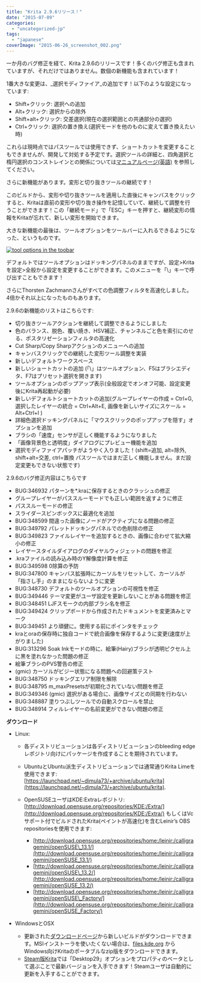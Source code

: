 ```yaml
---
title: "Krita 2.9.6リリース！"
date: "2015-07-09"
categories: 
  - "uncategorized-jp"
tags: 
  - "japanese"
coverImage: "2015-06-26_screenshot_002.png"
---
```


一か月のバグ修正を経て、Krita 2.9.6のリリースです！多くのバグ修正も含まれていますが、それだけではありません。数個の新機能も含まれています！

1番大きな変更は、_選択モディファイア_の追加です！以下のような設定になっています:

- Shift+クリック: 選択への追加
- Alt+クリック: 選択からの除外
- Shift+alt+クリック: 交差選択(現在の選択範囲との共通部分の選択)
- Ctrl+クリック: 選択の置き換え(選択モードを他のものに変えて置き換えたい時)

これらは現時点ではパスツールでは使用できず、ショートカットを変更することもできませんが、開発して対処する予定です。選択ツールの詳細と、四角選択と楕円選択のコンストレインとの関係については[マニュアルページ(英語)](https://userbase.kde.org/Krita/Manual/Tools/RectangleSelect) を参照してください。

さらに新機能があります。変形と切り抜きツールの継続です！

このビルドから、変形や切り抜きツールを適用した直後にキャンバスをクリックすると、Kritaは直前の変形や切り抜き操作を記憶していて、継続して調整を行うことができます！この「継続モード」で「ESC」キーを押すと、継続変形の情報をKritaが忘れて、新しい変形を開始できます。

大きな新機能の最後は、ツールオプションをツールバーに入れるできるようになった、というものです。

[![tool options in the toobar](/images/posts/2015/2015-06-26_screenshot_002.png)](/images/posts/2015/2015-06-26_screenshot_002.png)

デフォルトではツールオプションはドッキングパネルのままですが、設定>Kritaを設定>全般から設定を変更することができます。このメニューを「\\」キーで呼び出すこともできます！

さらにThorsten Zachmannさんがすべての色調整フィルタを高速化しました。4倍かそれ以上になったものもあります。

2.9.6の新機能のリストはこちらです:

- 切り抜きツールアクションを継続して調整できるようにしました
- 色のバランス、脱色、覆い焼き、HSV補正、チャンネルごと色を索引にのせる、ポスタリゼーションフィルタの高速化
- Cut Sharp/Copy Sharpアクションのメニューへの追加
- キャンバスクリックでの継続した変形ツール調整を実装
- 新しいデフォルトワークスペース
- 新しいショートカットの追加 (「\\」はツールオプション、F5はブラシエディタ、F7はプリセット選択を開きます)
- ツールオプションのポップアップ表示(全般設定でオンオフ可能、設定変更後にKrita再起動が必要)
- 新しいデフォルトショートカットの追加(グループレイヤーの作成 = Ctrl+G, 選択したレイヤーの統合 = Ctrl+Alt+E, 画像を新しいサイズにスケール = Alt+Ctrl+I )
- 詳細色選択ドッキングパネルに「マウスクリックのポップアップを隠す」オプションを追加
- ブラシの「速度」センサが正しく機能するようになりました
- 「画像背景色と透明度」ダイアログにプレビュー機能を追加
- 選択モディファイアパッチがようやく入りました！(shift=追加, alt=除外, shift+alt=交差, ctrl=置換 パスツールではまだ正しく機能しません。まだ設定変更もできない状態です)

2.9.6のバグ修正内容はこちらです

- BUG:346932 パターンを\*.kraに保存するときのクラッシュの修正
- グループレイヤーがパススルーモードでも正しい範囲を返すように修正
- パススルーモードの修正
- スライダースピンボックスに最適化を追加
- BUG:348599 間違った画像にノードがアクティブになる問題の修正
- BUG:349792 パレットドッキングパネルでの色削除の修正
- BUG:349823 ファイルレイヤーを追加するときの、画像に合わせて拡大縮小の修正
- レイヤースタイルダイアログのダイヤルウィジェットの問題を修正
- .kraファイルの読み込み時のY解像度計算を修正
- BUG:349598 0除算の予防
- BUG:347800 キャンバス拡張時にカーソルをリセットして、カーソルが「指さし手」のままにならないように変更
- BUG:348730 デフォルトのツールオプションの可視性を修正
- BUG:349446 テーマ変更がユーザ設定を更新しないことがある問題を修正
- BUG:348451 LJFスモークの内部ブラシ名を修正
- BUG:349424 クリップボードから作成されたドキュメントを変更済みとマーク
- BUG:349451 より頑健に。使用する前にポインタをチェック
- kraとoraの保存時に独自コードで統合画像を保存するように変更(速度が上がりました)
- BUG:313296 Soak Inkモードの時に、絵筆(Hairy)ブラシが透明ピクセル上に黒を塗れなかった問題の修正
- 絵筆ブラシのPVS警告の修正
- (gmic) カーソルがビジー状態になる問題への回避策テスト
- BUG:348750 ドッキングエリア制限を解除
- BUG:348795 m\_maxPresetsが初期化されていない問題を修正
- BUG:349346 (gmic) 選択がある場合に、画像サイズとの同期を行わない
- BUG:348887 塗りつぶしツールでの自動スクロールを禁止
- BUG:348914 フィルレイヤーの名前変更ができない問題の修正

**ダウンロード**

- Linux:
    
    - 各ディストリビューションは各ディストリビューションのbleeding edgeレポジトリ向けにパッケージを作成することを期待されています。
    - UbuntuとUbuntu派生ディストリビューションでは通常通りKrita Limeを使用できます:[https://launchpad.net/~dimula73/+archive/ubuntu/krita](https://launchpad.net/~dimula73/+archive/ubuntu/krita).
    
    - OpenSUSEユーザはKDE:Extraレポジトリ:[http://download.opensuse.org/repositories/KDE:/Extra/](http://download.opensuse.org/repositories/KDE:/Extra/) もしくはVcサポート付でビルドされたKrita(ペイントが高速化)を含むLeinir’s OBS repositoriesを使用できます:
        - [http://download.opensuse.org/repositories/home:/leinir:/calligragemini/openSUSE\_13.1/](http://download.opensuse.org/repositories/home:/leinir:/calligragemini/openSUSE_13.1/)
        - [http://download.opensuse.org/repositories/home:/leinir:/calligragemini/openSUSE\_13.2/](http://download.opensuse.org/repositories/home:/leinir:/calligragemini/openSUSE_13.2/)
        - [http://download.opensuse.org/repositories/home:/leinir:/calligragemini/openSUSE\_Factory/](http://download.opensuse.org/repositories/home:/leinir:/calligragemini/openSUSE_Factory/)
- WindowsとOSX
    - 更新された[ダウンロードページ](https://jp.krita.org/download/krita-desktop/ "Krita Desktop")から新しいビルドがダウンロードできます。MSIインストーラを使いたくない場合は、[files.kde.org](http://files.kde.org/krita) からWindows向けKritaのポータブルなzip版をダウンロードできます。
    - [Steam版Krita](http://store.steampowered.com/app/280680)では「Desktop29」オプションをプロパティのベータとして選ぶことで最新バージョンを入手できます！Steamユーザは自動的に更新を入手することができます。
